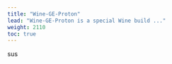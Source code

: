 ```yaml
---
title: "Wine-GE-Proton"
lead: "Wine-GE-Proton is a special Wine build ..."
weight: 2110
toc: true
---
```


sus
